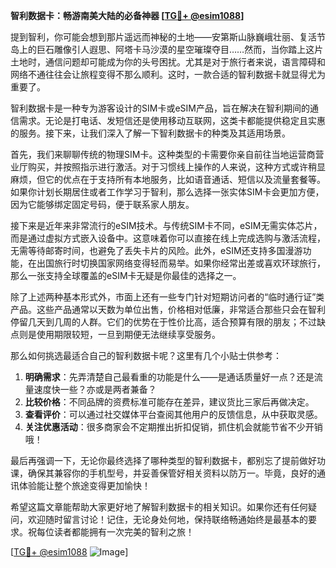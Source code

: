 **智利数据卡：畅游南美大陆的必备神器 [[TG💪+ @esim1088](https://t.me/s/esim1088)]**

提到智利，你可能会想到那片遥远而神秘的土地——安第斯山脉巍峨壮丽、复活节岛上的巨石雕像引人遐思、阿塔卡马沙漠的星空璀璨夺目……然而，当你踏上这片土地时，通信问题却可能成为你的头号困扰。尤其是对于旅行者来说，语言障碍和网络不通往往会让旅程变得不那么顺利。这时，一款合适的智利数据卡就显得尤为重要了。

智利数据卡是一种专为游客设计的SIM卡或eSIM产品，旨在解决在智利期间的通信需求。无论是打电话、发短信还是使用移动互联网，这类卡都能提供稳定且实惠的服务。接下来，让我们深入了解一下智利数据卡的种类及其适用场景。

首先，我们来聊聊传统的物理SIM卡。这种类型的卡需要你亲自前往当地运营商营业厅购买，并按照指示进行激活。对于习惯线上操作的人来说，这种方式或许稍显麻烦，但它的优点在于支持所有本地服务，比如语音通话、短信以及流量套餐等。如果你计划长期居住或者工作学习于智利，那么选择一张实体SIM卡会更加方便，因为它能够绑定固定号码，便于联系家人朋友。

接下来是近年来非常流行的eSIM技术。与传统SIM卡不同，eSIM无需实体芯片，而是通过虚拟方式嵌入设备中。这意味着你可以直接在线上完成选购与激活流程，无需等待邮寄时间，也避免了丢失卡片的风险。此外，eSIM还支持多国漫游功能，在出国旅行时切换国家网络变得轻而易举。如果你经常出差或喜欢环球旅行，那么一张支持全球覆盖的eSIM卡无疑是你最佳的选择之一。

除了上述两种基本形式外，市面上还有一些专门针对短期访问者的“临时通行证”类产品。这些产品通常以天数为单位出售，价格相对低廉，非常适合那些只会在智利停留几天到几周的人群。它们的优势在于性价比高，适合预算有限的朋友；不过缺点则是使用期限较短，一旦到期便无法继续享受服务。

那么如何挑选最适合自己的智利数据卡呢？这里有几个小贴士供参考：
1. **明确需求**：先弄清楚自己最看重的功能是什么——是通话质量好一点？还是流量速度快一些？亦或是两者兼备？
2. **比较价格**：不同品牌的资费标准可能存在差异，建议货比三家后再做决定。
3. **查看评价**：可以通过社交媒体平台查阅其他用户的反馈信息，从中获取灵感。
4. **关注优惠活动**：很多商家会不定期推出折扣促销，抓住机会就能节省不少开销哦！

最后再强调一下，无论你最终选择了哪种类型的智利数据卡，都别忘了提前做好功课，确保其兼容你的手机型号，并妥善保管好相关资料以防万一。毕竟，良好的通讯体验能让整个旅途变得更加愉快！

希望这篇文章能帮助大家更好地了解智利数据卡的相关知识。如果你还有任何疑问，欢迎随时留言讨论！记住，无论身处何地，保持联络畅通始终是最基本的要求。祝每位读者都能拥有一次完美的智利之旅！

[[TG💪+ @esim1088](https://t.me/s/esim1088) ![Image](https://i.postimg.cc/4NQfJmqS/Snipaste-2025-05-13-00-14-12.png)]
